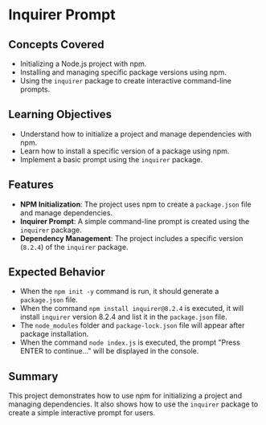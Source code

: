 # Inquirer Prompt

## Concepts Covered

- Initializing a Node.js project with npm.
- Installing and managing specific package versions using npm.
- Using the `inquirer` package to create interactive command-line prompts.

## Learning Objectives

- Understand how to initialize a project and manage dependencies with npm.
- Learn how to install a specific version of a package using npm.
- Implement a basic prompt using the `inquirer` package.

## Features

- **NPM Initialization**: The project uses npm to create a `package.json` file and manage dependencies.
- **Inquirer Prompt**: A simple command-line prompt is created using the `inquirer` package.
- **Dependency Management**: The project includes a specific version (`8.2.4`) of the `inquirer` package.

## Expected Behavior

- When the `npm init -y` command is run, it should generate a `package.json` file.
- When the command `npm install inquirer@8.2.4` is executed, it will install `inquirer` version 8.2.4 and list it in the `package.json` file.
- The `node_modules` folder and `package-lock.json` file will appear after package installation.
- When the command `node index.js` is executed, the prompt "Press ENTER to continue..." will be displayed in the console.

## Summary

This project demonstrates how to use npm for initializing a project and managing dependencies. It also shows how to use the `inquirer` package to create a simple interactive prompt for users.
